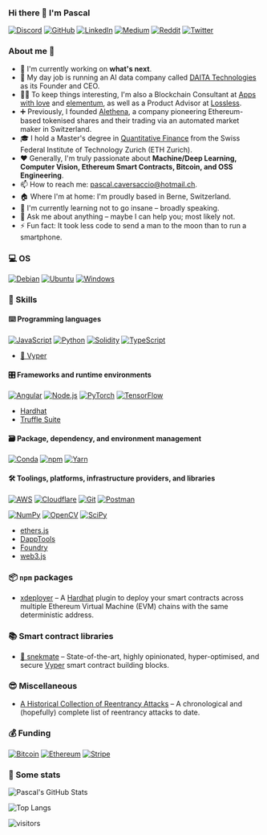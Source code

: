 ### Hi there 👋 I'm Pascal

<p> 
    <a href="https://discordapp.com/users/pcaversaccio#0707" target="_blank"><img alt="Discord"
        src="https://img.shields.io/badge/Discord-7289DA?style=for-the-badge&logo=discord&logoColor=white"/></a>
    <a href="https://github.com/pcaversaccio" target="_blank"><img alt="GitHub"
        src="https://img.shields.io/badge/GitHub-100000?style=for-the-badge&logo=github&logoColor=white"/></a>
    <a href="https://www.linkedin.com/in/pascalmarcocaversaccio" target="_blank"><img alt="LinkedIn"
        src="https://img.shields.io/badge/linkedin-%230077B5.svg?&style=for-the-badge&logo=linkedin&logoColor=white"/></a>
    <a href="https://medium.com/@pcaversaccio" target="_blank"><img alt="Medium"
        src="https://img.shields.io/badge/medium-%2312100E.svg?&style=for-the-badge&logo=medium&logoColor=white"/></a>
    <a href="https://www.reddit.com/user/pcaversaccio" target="_blank"><img alt="Reddit"
        src="https://img.shields.io/badge/Reddit-FF4500?style=for-the-badge&logo=reddit&logoColor=white"/></a>
    <a href="https://twitter.com/pcaversaccio" target="_blank"><img alt="Twitter"
        src="https://img.shields.io/badge/Twitter-1DA1F2?style=for-the-badge&logo=twitter&logoColor=white"/></a>
</p>

### About me 💯

- 🔭 I'm currently working on **what's next**.
- 🔧 My day job is running an AI data company called [DAITA Technologies](https://daita.tech) as its Founder and CEO.
- 👨‍💻 To keep things interesting, I'm also a Blockchain Consultant at [Apps with love](https://appswithlove.com) and [elementum](https://www.elementum.art), as well as a Product Advisor at [Lossless](https://lossless.io).
- ➕ Previously, I founded [Alethena](https://web.archive.org/web/20190519204013/https://www.alethena.com), a company pioneering Ethereum-based tokenised shares and their trading via an automated market maker in Switzerland.
- 🎓 I hold a Master's degree in [Quantitative Finance](https://ethz.ch/en/studies/master/degree-programmes/natural-sciences-and-mathematics/quantitative-finance.html) from the Swiss Federal Institute of Technology Zurich (ETH Zurich).
- ❤️ Generally, I'm truly passionate about **Machine/Deep Learning, Computer Vision, Ethereum Smart Contracts, Bitcoin, and OSS Engineering**.
- 📫 How to reach me: [pascal.caversaccio@hotmail.ch](mailto:pascal.caversaccio@hotmail.ch).
- 🏠 Where I'm at home: I'm proudly based in Berne, Switzerland.
- 🌱 I'm currently learning not to go insane – broadly speaking.
- 💬 Ask me about anything – maybe I can help you; most likely not.
- ⚡ Fun fact: It took less code to send a man to the moon than to run a smartphone.

### 💻 OS

<p> 
    <a href="https://www.debian.org" target="_blank"><img alt="Debian"
        src="https://img.shields.io/badge/Debian-A81D33?style=for-the-badge&logo=debian&logoColor=white"/></a>
    <a href="https://ubuntu.com" target="_blank"><img alt="Ubuntu"
        src="https://img.shields.io/badge/Ubuntu-E95420?style=for-the-badge&logo=ubuntu&logoColor=white"/></a>
    <a href="https://www.microsoft.com/en-gb/windows" target="_blank"><img alt="Windows"
        src="https://img.shields.io/badge/Windows-0078D6?style=for-the-badge&logo=windows&logoColor=white"/></a>
</p>

### 🎯 Skills

#### ⌨️ Programming languages

<p>
    <a href="https://developer.mozilla.org/en-US/docs/Web/JavaScript" target="_blank"><img alt="JavaScript"
        src="https://img.shields.io/badge/JavaScript-323330?style=for-the-badge&logo=javascript&logoColor=F7DF1E"/></a>
    <a href="https://www.python.org" target="_blank"><img alt="Python"
        src="https://img.shields.io/badge/Python-3776AB?style=for-the-badge&logo=python&logoColor=white"/></a>
    <a href="https://docs.soliditylang.org" target="_blank"><img alt="Solidity"
        src="https://img.shields.io/badge/Solidity-e6e6e6?style=for-the-badge&logo=solidity&logoColor=black"/></a>
    <a href="https://www.typescriptlang.org" target="_blank"><img alt="TypeScript"
        src="https://img.shields.io/badge/TypeScript-007ACC?style=for-the-badge&logo=typescript&logoColor=white"/></a>
</p>

- [🐍 Vyper](https://vyper.readthedocs.io)

#### 🎛 Frameworks and runtime environments

<p>
    <a href="https://angular.io" target="_blank"><img alt="Angular"
        src="https://img.shields.io/badge/Angular-DD0031?style=for-the-badge&logo=angular&logoColor=white"/></a>
    <a href="https://nodejs.org" target="_blank"><img alt="Node.js"
        src="https://img.shields.io/badge/Node.js-43853D?style=for-the-badge&logo=node.js&logoColor=white"/></a>
    <a href="https://pytorch.org" target="_blank"><img alt="PyTorch"
        src="https://img.shields.io/badge/PyTorch-EE4C2C?style=for-the-badge&logo=PyTorch&logoColor=white"/></a>
    <a href="https://www.tensorflow.org" target="_blank"><img alt="TensorFlow"
        src="https://img.shields.io/badge/TensorFlow-FF6F00?style=for-the-badge&logo=tensorflow&logoColor=white"/></a>
</p>

- [Hardhat](https://hardhat.org)
- [Truffle Suite](https://trufflesuite.com)

#### 🗃 Package, dependency, and environment management

<p>
    <a href="https://docs.conda.io" target="_blank"><img alt="Conda"
        src="https://img.shields.io/badge/conda-342B029.svg?&style=for-the-badge&logo=anaconda&logoColor=white"/></a>
    <a href="https://www.npmjs.com" target="_blank"><img alt="npm"
        src="https://img.shields.io/badge/npm-CB3837?style=for-the-badge&logo=npm&logoColor=white"/></a>
    <a href="https://yarnpkg.com" target="_blank"><img alt="Yarn"
        src="https://img.shields.io/badge/Yarn-2C8EBB?style=for-the-badge&logo=yarn&logoColor=white"/></a>
</p>

#### 🛠 Toolings, platforms, infrastructure providers, and libraries

<p>
    <a href="https://aws.amazon.com" target="_blank"><img alt="AWS"
        src="https://img.shields.io/badge/Amazon_AWS-232F3E?style=for-the-badge&logo=amazon-aws&logoColor=white"/></a>
    <a href="https://www.cloudflare.com" target="_blank"><img alt="Cloudflare"
        src="https://img.shields.io/badge/Cloudflare-F38020?style=for-the-badge&logo=Cloudflare&logoColor=white"/></a>
    <a href="https://git-scm.com" target="_blank"><img alt="Git"
        src="https://img.shields.io/badge/Git-F05032?style=for-the-badge&logo=git&logoColor=white"/></a>
    <a href="https://www.postman.com" target="_blank"><img alt="Postman"
        src="https://img.shields.io/badge/Postman-FF6C37?style=for-the-badge&logo=Postman&logoColor=white"/></a>
</p>

<p>
    <a href="https://numpy.org" target="_blank"><img alt="NumPy"
        src="https://img.shields.io/badge/Numpy-777BB4?style=for-the-badge&logo=numpy&logoColor=white"/></a>
    <a href="https://opencv.org" target="_blank"><img alt="OpenCV"
        src="https://img.shields.io/badge/OpenCV-27338e?style=for-the-badge&logo=OpenCV&logoColor=white"/></a>
    <a href="https://scipy.org" target="_blank"><img alt="SciPy"
        src="https://img.shields.io/badge/SciPy-654FF0?style=for-the-badge&logo=SciPy&logoColor=white"/></a>
</p>

- [ethers.js](https://docs.ethers.io)
- [DappTools](https://github.com/dapphub/dapptools)
- [Foundry](https://github.com/gakonst/foundry)
- [web3.js](https://web3js.readthedocs.io)

### 📦 `npm` packages

- [xdeployer](https://www.npmjs.com/package/xdeployer) – A [Hardhat](https://hardhat.org) plugin to deploy your smart contracts across multiple Ethereum Virtual Machine (EVM) chains with the same deterministic address.

### 📚 Smart contract libraries

- [🐍 snekmate](https://github.com/pcaversaccio/snekmate) – State-of-the-art, highly opinionated, hyper-optimised, and secure [Vyper](https://github.com/vyperlang/vyper) smart contract building blocks.

### 😎 Miscellaneous

- [A Historical Collection of Reentrancy Attacks](https://github.com/pcaversaccio/reentrancy-attacks) – A chronological and (hopefully) complete list of reentrancy attacks to date.

### 💰 Funding

<p>
    <a href="https://bitcoin.org" target="_blank"><img alt="Bitcoin"
        src="https://img.shields.io/badge/Bitcoin-000000?style=for-the-badge&logo=bitcoin&logoColor=white"/></a>
    <a href="https://ethereum.org" target="_blank"><img alt="Ethereum"
        src="https://img.shields.io/badge/Ethereum-3C3C3D?style=for-the-badge&logo=Ethereum&logoColor=white"/></a>
    <a href="https://stripe.com" target="_blank"><img alt="Stripe"
        src="https://img.shields.io/badge/Stripe-626CD9?style=for-the-badge&logo=Stripe&logoColor=white"/></a>
</p>

### 🔎 Some stats

![Pascal's GitHub Stats](https://github-readme-stats.vercel.app/api?username=pcaversaccio&count_private=true&show_icons=true&theme=tokyonight)

![Top Langs](https://github-readme-stats.vercel.app/api/top-langs/?username=pcaversaccio&layout=compact&langs_count=8&theme=tokyonight)

![visitors](https://visitor-badge.glitch.me/badge?page_id=pcaversaccio.count_visitors)
